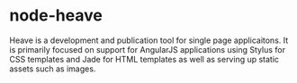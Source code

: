 # node-heave
Heave is a development and publication tool for single page applicaitons. It is primarily focused on support for AngularJS applications using Stylus for CSS templates and Jade for HTML templates as well as serving up static assets such as images.
